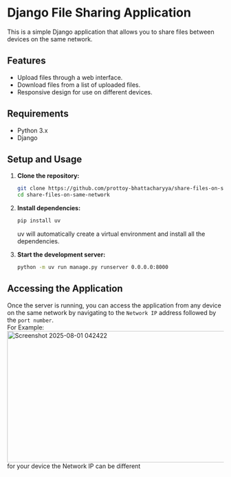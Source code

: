 # Django File Sharing Application

This is a simple Django application that allows you to share files between devices on the same network.

## Features

*   Upload files through a web interface.
*   Download files from a list of uploaded files.
*   Responsive design for use on different devices.

## Requirements

*   Python 3.x
*   Django

## Setup and Usage

1.  **Clone the repository:**

    ```bash
    git clone https://github.com/prottoy-bhattacharyya/share-files-on-same-network.git
    cd share-files-on-same-network
    ```

2.  **Install dependencies:**

    ```bash
    pip install uv
    ```
    uv will automatically create a virtual environment and install all the dependencies.


3.  **Start the development server:**

    ```bash
    python -m uv run manage.py runserver 0.0.0.0:8000
    ```

## Accessing the Application

Once the server is running, you can access the application from any device on the same network by navigating to the `Network IP` address followed by the `port number`.
<br>
For Example:
<br>
<img width="673" height="305" alt="Screenshot 2025-08-01 042422" src="https://github.com/user-attachments/assets/788e0231-bb35-4e6f-a63b-3072e9ab5416" />
<br>
for your device the Network IP can be different 
